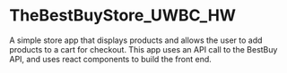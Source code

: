 # TheBestBuyStore_UWBC_HW
A simple store app that displays products and allows the user to add products to a cart for checkout.  This app uses an API call to the BestBuy API, and uses react components to build the front end.
